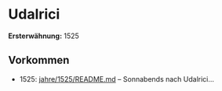 # Udalrici

**Ersterwähnung:** 1525

## Vorkommen
- 1525: [jahre/1525/README.md](../jahre/1525/README.md) – Sonnabends nach Udalrici...
